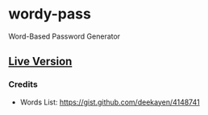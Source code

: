 # wordy-pass
Word-Based Password Generator

## [Live Version](https://ahmednooor.github.io/wordy-pass)

### Credits

* Words List: https://gist.github.com/deekayen/4148741
